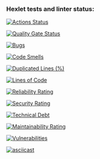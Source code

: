 ### Hexlet tests and linter status:
[![Actions Status](https://github.com/CharNatalia/java-project-61/actions/workflows/hexlet-check.yml/badge.svg)](https://github.com/CharNatalia/java-project-61/actions)

[![Quality Gate Status](https://sonarcloud.io/api/project_badges/measure?project=CharNatalia_java-project-61&metric=alert_status)](https://sonarcloud.io/summary/new_code?id=CharNatalia_java-project-61)

[![Bugs](https://sonarcloud.io/api/project_badges/measure?project=CharNatalia_java-project-61&metric=bugs)](https://sonarcloud.io/summary/new_code?id=CharNatalia_java-project-61)

[![Code Smells](https://sonarcloud.io/api/project_badges/measure?project=CharNatalia_java-project-61&metric=code_smells)](https://sonarcloud.io/summary/new_code?id=CharNatalia_java-project-61)

[![Duplicated Lines (%)](https://sonarcloud.io/api/project_badges/measure?project=CharNatalia_java-project-61&metric=duplicated_lines_density)](https://sonarcloud.io/summary/new_code?id=CharNatalia_java-project-61)

[![Lines of Code](https://sonarcloud.io/api/project_badges/measure?project=CharNatalia_java-project-61&metric=ncloc)](https://sonarcloud.io/summary/new_code?id=CharNatalia_java-project-61)

[![Reliability Rating](https://sonarcloud.io/api/project_badges/measure?project=CharNatalia_java-project-61&metric=reliability_rating)](https://sonarcloud.io/summary/new_code?id=CharNatalia_java-project-61)

[![Security Rating](https://sonarcloud.io/api/project_badges/measure?project=CharNatalia_java-project-61&metric=security_rating)](https://sonarcloud.io/summary/new_code?id=CharNatalia_java-project-61)

[![Technical Debt](https://sonarcloud.io/api/project_badges/measure?project=CharNatalia_java-project-61&metric=sqale_index)](https://sonarcloud.io/summary/new_code?id=CharNatalia_java-project-61)

[![Maintainability Rating](https://sonarcloud.io/api/project_badges/measure?project=CharNatalia_java-project-61&metric=sqale_rating)](https://sonarcloud.io/summary/new_code?id=CharNatalia_java-project-61)

[![Vulnerabilities](https://sonarcloud.io/api/project_badges/measure?project=CharNatalia_java-project-61&metric=vulnerabilities)](https://sonarcloud.io/summary/new_code?id=CharNatalia_java-project-61)

[![asciicast](https://asciinema.org/a/LJTPcQBAfxAeuZLND5250G9q5.svg)](https://asciinema.org/a/LJTPcQBAfxAeuZLND5250G9q5)